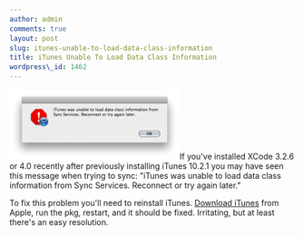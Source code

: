 ```yaml
---
author: admin
comments: true
layout: post
slug: itunes-unable-to-load-data-class-information
title: iTunes Unable To Load Data Class Information
wordpress\_id: 1462
---
```


[![](/assets/media/2011/03/itunes_classdata-300x124.png)](/assets/media/2011/03/itunes_classdata.png)If you've installed XCode 3.2.6 or 4.0 recently after previously installing iTunes 10.2.1 you may have seen this message when trying to sync: "iTunes was unable to load data class information from Sync Services. Reconnect or try again later."

To fix this problem you'll need to reinstall iTunes. [Download iTunes](http://www.apple.com/itunes/download/) from Apple, run the pkg, restart, and it should be fixed. Irritating, but at least there's an easy resolution.
